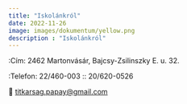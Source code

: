 ```yaml
---
title: "Iskolánkról"
date: 2022-11-26
image: images/dokumentum/yellow.png
description : "Iskolánkról"
---
```


:Cím: 2462 Martonvásár, Bajcsy-Zsilinszky E. u. 32.

:Telefon: 22/460-003
:: 20/620-0526

:email: titkarsag.papay@gmail.com